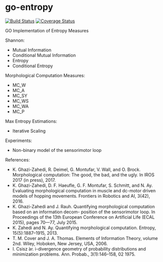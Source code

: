 # go-entropy
[![Build Status](https://travis-ci.org/kzahedi/goent.svg?branch=master)](https://travis-ci.org/kzahedi/goent)
[![Coverage Status](https://coveralls.io/repos/github/kzahedi/goent/badge.svg)](https://coveralls.io/github/kzahedi/goent)

GO Implementation of Entropy Measures

Shannon:
- Mutual Information
- Conditional Mutual Information
- Entropy
- Conditional Entropy

Morphological Computation Measures:
- MC_W
- MC_A
- MC_SY
- MC_WS
- MC_WA
- MC_P

Max Entropy Estimations:
- Iterative Scaling

Experiments:
- Non-binary model of the sensorimotor loop


References:
- K. Ghazi-Zahedi, R. Deimel, G. Montufar, V. Wall, and O. Brock. Morphological computation: The good, the bad, and the ugly. In IROS 2017 (in press), 2017.
-  K. Ghazi-Zahedi, D. F. Haeufle, G. F. Montufar, S. Schmitt, and N. Ay. Evaluating morphological computation in muscle and dc-motor driven models of hopping movements. Frontiers in Robotics and AI, 3(42), 2016.
- K. Ghazi-Zahedi and J. Rauh. Quantifying morphological computation based on an information decom- position of the sensorimotor loop. In Proceedings of the 13th European Conference on Artificial Life (ECAL 2015), pages 70—77, July 2015.
- K. Zahedi and N. Ay. Quantifying morphological computation. Entropy, 15(5):1887–1915, 2013.
- T. M. Cover and J. A. Thomas. Elements of Information Theory, volume 2nd. Wiley, Hoboken, New Jersey, USA, 2006.
- I. Csisz ́ar. i-divergence geometry of probability distributions and minimization problems. Ann. Probab., 3(1):146–158, 02 1975.
